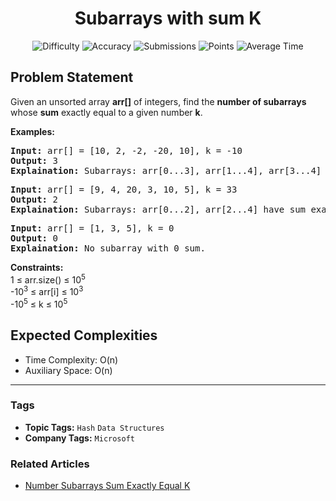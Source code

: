 <h1 align="center">Subarrays with sum K</h1>

<p align="center">
  <img alt="Difficulty" title="Difficulty" src="https://custom-icon-badges.demolab.com/badge/Difficulty: Medium-1F222E?style=for-the-badge&logoColor=white&logo=fire"/>
  <img alt="Accuracy" title="Accuracy" src="https://custom-icon-badges.demolab.com/badge/Accuracy: 49.74%25-1F222E?style=for-the-badge&logoColor=white&logo=target"/>
  <img alt="Submissions" title="Submissions" src="https://custom-icon-badges.demolab.com/badge/Submissions: 89K+-1F222E?style=for-the-badge&logoColor=white&logo=repo"/>
  <img alt="Points" title="Points" src="https://custom-icon-badges.demolab.com/badge/Points: 4-1F222E?style=for-the-badge&logoColor=white&logo=award"/>
  <img alt="Average Time" title="Average Time" src="https://custom-icon-badges.demolab.com/badge/Average%20Time: N/A-1F222E?style=for-the-badge&logoColor=white&logo=clock"/>
</p>

## Problem Statement

Given an unsorted array <b>arr[]</b> of integers, find the <b>number of subarrays</b> whose <b>sum</b> exactly equal to a given number <b>k</b>.

<b>Examples:</b>

<pre><b>Input:</b><b> </b>arr[] = [10, 2, -2, -20, 10], k = -10
<b>Output:</b> 3
<b>Explaination:</b> Subarrays: arr[0...3], arr[1...4], arr[3...4] have sum exactly equal to -10.</pre>

<pre><b>Input:</b> arr[] = [9, 4, 20, 3, 10, 5], k = 33
<b>Output:</b> 2
<b>Explaination:</b> Subarrays: arr[0...2], arr[2...4] have sum exactly equal to 33.<br></pre>

<pre><b>Input: </b>arr[] = [1, 3, 5], k = 0<br><b>Output:</b> 0
<b>Explaination: </b>No subarray with 0 sum.</pre>

<b>Constraints:<br></b>1 ≤ arr.size() ≤ 10<sup>5<br></sup>-10<sup>3</sup> ≤ arr[i] ≤ 10<sup>3<br></sup>-10<sup>5</sup> ≤ k ≤ 10<sup>5</sup>

## Expected Complexities
- Time Complexity: O(n)
- Auxiliary Space: O(n)

<hr>

### Tags
- **Topic Tags:** `Hash` `Data Structures`
- **Company Tags:** `Microsoft`

### Related Articles
- [Number Subarrays Sum Exactly Equal K](https://www.geeksforgeeks.org/number-subarrays-sum-exactly-equal-k/)
